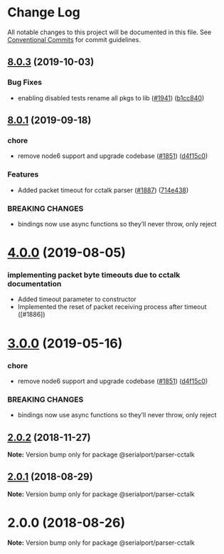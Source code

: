 # Change Log

All notable changes to this project will be documented in this file.
See [Conventional Commits](https://conventionalcommits.org) for commit guidelines.

## [8.0.3](https://github.com/serialport/node-serialport/compare/v8.0.2...v8.0.3) (2019-10-03)


### Bug Fixes

* enabling disabled tests rename all pkgs to lib ([#1941](https://github.com/serialport/node-serialport/issues/1941)) ([b1cc840](https://github.com/serialport/node-serialport/commit/b1cc840))





## [8.0.1](https://github.com/serialport/node-serialport/compare/v6.2.2...v8.0.1) (2019-09-18)


### chore

* remove node6 support and upgrade codebase ([#1851](https://github.com/serialport/node-serialport/issues/1851)) ([d4f15c0](https://github.com/serialport/node-serialport/commit/d4f15c0))


### Features

* Added packet timeout for cctalk parser ([#1887](https://github.com/serialport/node-serialport/issues/1887)) ([714e438](https://github.com/serialport/node-serialport/commit/714e438))


### BREAKING CHANGES

* bindings now use async functions so they’ll never throw, only reject





# [4.0.0](https://github.com/serialport/node-serialport/compare/@serialport/parser-cctalk@2.0.2...@serialport/parser-cctalk@4.0.0) (2019-08-05)

### implementing packet byte timeouts due to cctalk documentation

* Added timeout parameter to constructor
* Implemented the reset of packet receiving process after timeout ([#1886])

# [3.0.0](https://github.com/serialport/node-serialport/compare/@serialport/parser-cctalk@2.0.2...@serialport/parser-cctalk@3.0.0) (2019-05-16)


### chore

* remove node6 support and upgrade codebase ([#1851](https://github.com/serialport/node-serialport/issues/1851)) ([d4f15c0](https://github.com/serialport/node-serialport/commit/d4f15c0))


### BREAKING CHANGES

* bindings now use async functions so they’ll never throw, only reject





## [2.0.2](https://github.com/serialport/node-serialport/compare/@serialport/parser-cctalk@2.0.1...@serialport/parser-cctalk@2.0.2) (2018-11-27)

**Note:** Version bump only for package @serialport/parser-cctalk





<a name="2.0.1"></a>
## [2.0.1](https://github.com/serialport/node-serialport/compare/@serialport/parser-cctalk@2.0.0...@serialport/parser-cctalk@2.0.1) (2018-08-29)

**Note:** Version bump only for package @serialport/parser-cctalk





<a name="2.0.0"></a>
# 2.0.0 (2018-08-26)

**Note:** Version bump only for package @serialport/parser-cctalk

